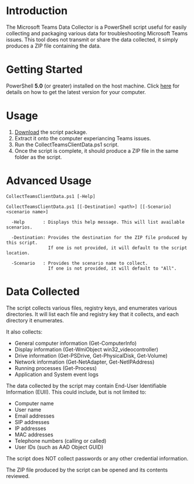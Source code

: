 # Introduction
The Microsoft Teams Data Collector is a PowerShell script useful for easily collecting and packaging various data for troubleshooting Microsoft Teams issues.
This tool does not transmit or share the data collected, it simply produces a ZIP file containing the data.

# Getting Started
PowerShell **5.0** (or greater) installed on the host machine. Click [here](https://github.com/powershell/powershell) for details
on how to get the latest version for your computer. 

# Usage
1. [Download](https://github.com/TeamsClientTools/TeamsDataCollector/releases/latest/download/TeamsDataCollector.zip) the script package.
2. Extract it onto the computer experiancing Teams issues.
3. Run the CollectTeamsClientData.ps1 script.
4. Once the script is complete, it should produce a ZIP file in the same folder as the script.

# Advanced Usage
```
CollectTeamsClientData.ps1 [-Help]

CollectTeamsClientData.ps1 [[-Destination] <path>] [[-Scenario] <scenario name>]

  -Help       : Displays this help message. This will list available scenarios.

  -Destination: Provides the destination for the ZIP file produced by this script.
                If one is not provided, it will default to the script location.

  -Scenario   : Provides the scenario name to collect.
                If one is not provided, it will default to "All".
```                
# Data Collected
The script collects various files, registry keys, and enumerates various directories.
It will list each file and registry key that it collects, and each directory it enumerates.

It also collects:
- General computer information (Get-ComputerInfo)
- Display information (Get-WmiObject win32_videocontroller)
- Drive information (Get-PSDrive, Get-PhysicalDisk, Get-Volume)
- Network information (Get-NetAdapter, Get-NetIPAddress)
- Running processes (Get-Process)
- Application and System event logs

The data collected by the script may contain End-User Identifiable Information (EUII).
This could include, but is not limited to:
- Computer name
- User name
- Email addresses
- SIP addresses
- IP addresses
- MAC addresses
- Telephone numbers (calling or called)
- User IDs (such as AAD Object GUID)

The script does NOT collect passwords or any other credential information.

The ZIP file produced by the script can be opened and its contents reviewed.
